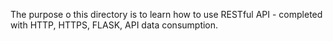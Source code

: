 The purpose o this directory is to learn how to use RESTful API - completed  with HTTP, HTTPS, FLASK, API data consumption.
